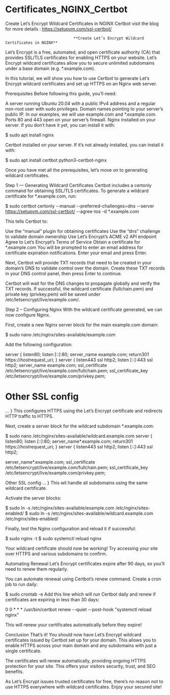 # Certificates_NGINX_Certbot
Create Let’s Encrypt Wildcard Certificates in NGINX Certbot
visit the blog for more details : https://setupvm.com/ssl-certbot/

                                  **Create Let’s Encrypt Wildcard Certificates in NGINX**

                                                
Let’s Encrypt is a free, automated, and open certificate authority (CA) that provides SSL/TLS certificates for enabling HTTPS on your website. Let’s Encrypt wildcard certificates allow you to secure unlimited subdomains under a base domain (e.g. *.example.com).

In this tutorial, we will show you how to use Certbot to generate Let’s Encrypt wildcard certificates and set up HTTPS on an Nginx web server.

Prerequisites
Before following this guide, you’ll need:

A server running Ubuntu 20.04 with a public IPv4 address and a regular non-root user with sudo privileges.
Domain names pointing to your server’s public IP. In our examples, we will use example.com and *.example.com.
Ports 80 and 443 open on your server’s firewall.
Nginx installed on your server. If you don’t have it yet, you can install it with:

$ sudo apt install nginx

Certbot installed on your server. If it’s not already installed, you can install it with:

$ sudo apt install certbot python3-certbot-nginx

Once you have met all the prerequisites, let’s move on to generating wildcard certificates.

Step 1 — Generating Wildcard Certificates
Certbot includes a certonly command for obtaining SSL/TLS certificates. To generate a wildcard certificate for *.example.com, run:

$ sudo certbot certonly --manual --preferred-challenges=dns --server https://setupvm.com/ssl-certbot/ --agree-tos -d *.example.com

This tells Certbot to:

Use the “manual” plugin for obtaining certificates
Use the “dns” challenge to validate domain ownership
Use Let’s Encrypt’s ACME v2 API endpoint
Agree to Let’s Encrypt’s Terms of Service
Obtain a certificate for *.example.com
You will be prompted to enter an email address for certificate expiration notifications. Enter your email and press Enter.

Next, Certbot will provide TXT records that need to be created in your domain’s DNS to validate control over the domain. Create these TXT records in your DNS control panel, then press Enter to continue.

Certbot will wait for the DNS changes to propagate globally and verify the TXT records. If successful, the wildcard certificate (fullchain.pem) and private key (privkey.pem) will be saved under /etc/letsencrypt/live/example.com/.

Step 2 – Configuring Nginx
With the wildcard certificate generated, we can now configure Nginx.

First, create a new Nginx server block for the main example.com domain:

$ sudo nano /etc/nginx/sites-available/example.com

Add the following configuration:

server {
listen80;
listen [::]:80;
server_name example.com;
return301 https://$host$request_uri;
}
server {
listen443 ssl http2;
listen [::]:443 ssl http2;
server_name example.com;
ssl_certificate /etc/letsencrypt/live/example.com/fullchain.pem;
ssl_certificate_key /etc/letsencrypt/live/example.com/privkey.pem;
# Other SSL config
...
}
This configures HTTPS using the Let’s Encrypt certificate and redirects HTTP traffic to HTTPS.

Next, create a server block for the wildcard subdomain *.example.com:

$ sudo nano /etc/nginx/sites-available/wildcard.example.com
server {
listen80;
listen [::]:80;
server_name*.example.com;
return301 https://$host$request_uri;
}
server {
listen443 ssl http2;
listen [::]:443 ssl http2;

server_name*.example.com;
ssl_certificate /etc/letsencrypt/live/example.com/fullchain.pem;
ssl_certificate_key /etc/letsencrypt/live/example.com/privkey.pem;

Other SSL config
...
}
This wil handle all subdomains using the same wildcard certificate.

Activate the server blocks:

$ sudo ln -s /etc/nginx/sites-available/example.com /etc/nginx/sites-enabled/
$ sudo ln -s /etc/nginx/sites-available/wildcard.example.com /etc/nginx/sites-enabled/

Finally, test the Nginx configuration and reload it if successful:

$ sudo nginx -t
$ sudo systemctl reload nginx

Your wildcard certificate should now be working! Try accessing your site over HTTPS and various subdomains to confirm.

Automating Renewal
Let’s Encrypt certificates expire after 90 days, so you’ll need to renew them regularly.

You can automate renewal using Certbot’s renew command. Create a cron job to run daily:

$ sudo crontab -e
Add this line which will run Certbot daily and renew if certificates are expiring in less than 30 days:

0 0 * * * /usr/bin/certbot renew --quiet --post-hook "systemctl reload nginx"

This will renew your certificates automatically before they expire!

Conclusion
That’s it! You should now have Let’s Encrypt wildcard certificates issued by Certbot set up for your domain. This allows you to enable HTTPS across your main domain and any subdomains with just a single certificate.

The certificates will renew automatically, providing ongoing HTTPS protection for your site. This offers your visitors security, trust, and SEO benefits.

As Let’s Encrypt issues trusted certificates for free, there’s no reason not to use HTTPS everywhere with wildcard certificates. Enjoy your secured site!
